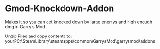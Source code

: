 # Gmod-Knockdown-Addon
Makes it so you can get knocked down by large enemys and high enough dmg in Garry's Mod

Unzip Files and copy contents to: yourPC:\SteamLibrary\steamapps\common\GarrysMod\garrysmod\addons
